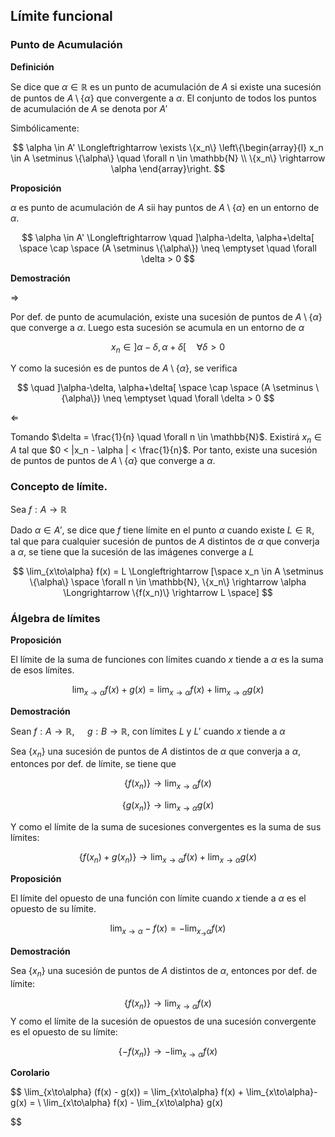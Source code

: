 ## Límite funcional

### Punto de Acumulación

**Definición**

Se dice que $\alpha \in \mathbb{R}$ es un punto de acumulación de $A$ si
existe una sucesión de puntos de $A \setminus \{\alpha\}$ que
convergente a  $\alpha$. El conjunto de todos los puntos de acumulación de $A$ se denota por $A'$

Simbólicamente:

$$
\alpha \in A' \Longleftrightarrow
\exists \{x_n\}
\left\{\begin{array}{l}
 x_n \in A \setminus \{\alpha\} \quad \forall n \in \mathbb{N} \\
 \{x_n\} \rightarrow \alpha
\end{array}\right.
$$

**Proposición**

$\alpha$ es punto de acumulación de $A$ sii hay puntos de
$A \setminus \{\alpha\}$ en un entorno de $\alpha$.


$$
\alpha \in A' \Longleftrightarrow
\quad ]\alpha-\delta, \alpha+\delta[ \space \cap \space (A \setminus \{\alpha\}) \neq \emptyset
\quad \forall \delta > 0
$$

**Demostración**

$\Rightarrow$

Por def. de punto de acumulación, existe una sucesión de puntos
de $A \setminus \{\alpha\}$ que converge a $\alpha$. Luego esta sucesión
se acumula en un entorno de $\alpha$

$$
x_n \in ]\alpha-\delta, \alpha+\delta[ \quad \forall \delta > 0
$$

Y como la sucesión es de puntos de $A \setminus \{\alpha\}$,
se verifica

$$
\quad ]\alpha-\delta, \alpha+\delta[ \space \cap \space (A \setminus \{\alpha\}) \neq \emptyset
\quad \forall \delta > 0
$$

$\Leftarrow$

Tomando $\delta = \frac{1}{n} \quad \forall n \in \mathbb{N}$.
Existirá $x_n \in A$ tal que $0 < |x_n - \alpha | < \frac{1}{n}$.
Por tanto, existe una sucesión de puntos de  puntos de $A \setminus \{\alpha\}$ que converge a $\alpha$.

### Concepto de límite.

Sea $f: A \rightarrow \mathbb{R}$


Dado $\alpha \in A'$, se dice que $f$ tiene límite en el punto $\alpha$
cuando existe $L \in \mathbb{R}$, tal que para cualquier sucesión de puntos de $A$ distintos de $\alpha$ que converja a $\alpha$, se
tiene que la sucesión de las imágenes converge a $L$

$$
\lim_{x\to\alpha} f(x) = L \Longleftrightarrow
[\space x_n \in A \setminus \{\alpha\} \space \forall n \in \mathbb{N},
\{x_n\} \rightarrow \alpha
\Longrightarrow  \{f(x_n)\} \rightarrow L \space]
$$

### Álgebra de límites

**Proposición**

El límite de la suma de funciones con límites cuando $x$ tiende
a $\alpha$ es la suma de esos límites.

$$
\lim_{x\to\alpha} f(x) + g(x) = \lim_{x\to\alpha} f(x) + \lim_{x\to\alpha} g(x)
$$

**Demostración**

Sean $f: A \rightarrow \mathbb{R}$, $\quad g: B \rightarrow \mathbb{R}$,
con límites $L$ y $L'$ cuando $x$ tiende a $\alpha$

Sea $\{x_n\}$ una sucesión de puntos de $A$ distintos de $\alpha$ que
converja a $\alpha$, entonces por def. de límite, se tiene que

$$\{f(x_n)\} \rightarrow \lim_{x\to\alpha} f(x)$$

$$\{g(x_n)\} \rightarrow \lim_{x\to\alpha} g(x)$$

Y como el límite de la suma de sucesiones convergentes es la suma
de sus límites:

$$\{f(x_n) + g(x_n)\} \rightarrow \lim_{x\to\alpha} f(x) + \lim_{x\to\alpha} g(x)$$

**Proposición**

El límite del opuesto de una función con límite cuando $x$ tiende
a $\alpha$ es el opuesto de su límite.

$$
\lim_{x\to\alpha} -f(x) = -\lim_{x_\to\alpha} f(x)
$$

**Demostración**

Sea $\{x_n\}$ una sucesión de puntos de $A$ distintos de $\alpha$,
entonces por def. de límite:

$$\{f(x_n)\} \rightarrow \lim_{x\to\alpha} f(x)$$
Y como el límite de la sucesión de opuestos de una sucesión
convergente es el opuesto de su límite:


$$\{-f(x_n)\} \rightarrow -\lim_{x\to\alpha} f(x)$$


**Corolario**

$$
\lim_{x\to\alpha} (f(x) - g(x)) =
\lim_{x\to\alpha} f(x) + \lim_{x\to\alpha}-g(x) = \\
\lim_{x\to\alpha} f(x) - \lim_{x\to\alpha} g(x)

$$
